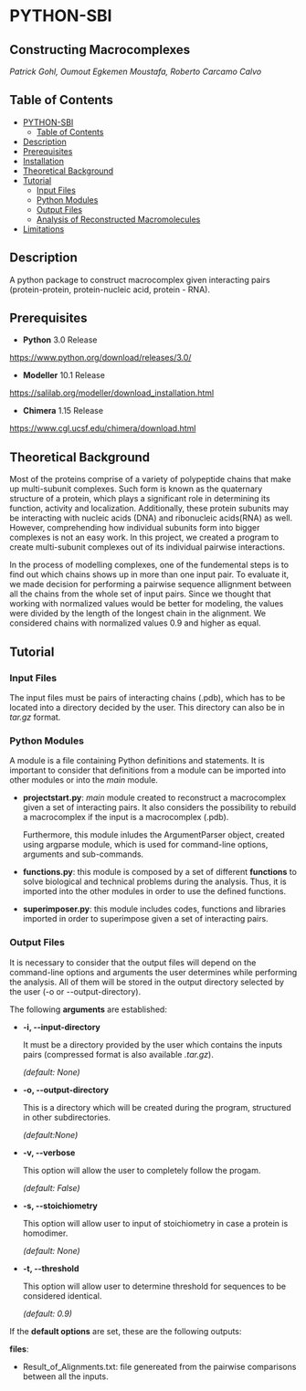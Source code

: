 # PYTHON-SBI
## Constructing Macrocomplexes

*Patrick Gohl, Oumout Egkemen Moustafa, Roberto Carcamo Calvo*

## **Table of Contents**

<!-- TOC depthFrom:1 depthTo:6 withLinks:1 updateOnSave:1 orderedList:0 -->
- [PYTHON-SBI](#python-sbi)
  - [Table of Contents](#Table-of-Contents)
- [Description](#Description)
- [Prerequisites](#Prerequisites)
- [Installation](#Installation)
- [Theoretical Background](#Theoretical-Background)
- [Tutorial](#Tutorial)
  - [Input Files](#Input-Files)
  - [Python Modules](#Python-Modules)
  - [Output Files](#Output-Files)
  - [Analysis of Reconstructed Macromolecules](#Analysis-of-Reconstructed-Macromolecules)
- [Limitations](#Limitations) 
  
<!-- /TOC -->


## Description

A python package to construct macrocomplex given interacting pairs (protein-protein, protein-nucleic acid, protein - RNA).

## Prerequisites

* <b>Python</b> 3.0 Release

https://www.python.org/download/releases/3.0/

* <b>Modeller</b> 10.1 Release

https://salilab.org/modeller/download_installation.html

* <b>Chimera</b> 1.15 Release

https://www.cgl.ucsf.edu/chimera/download.html

## Theoretical Background

Most of the proteins comprise of a variety of polypeptide chains that make up multi-subunit complexes. Such form is known as the quaternary structure of a protein, which plays a significant role in determining its function, activity and localization. Additionally, these protein subunits may be interacting with nucleic acids (DNA) and ribonucleic acids(RNA) as well. However, comprehending how individual subunits form into bigger complexes is not an easy work. In this project, we created a program to create multi-subunit complexes out of its individual pairwise interactions.

In the process of modelling complexes, one of the fundemental steps is to find out which chains shows up in more than one input pair. To evaluate it, we made decision for performing a pairwise sequence allignment between all the chains from the whole set of input pairs. Since we thought that working with normalized values would be better for modeling, the values were divided by the length of the longest chain in the alignment. We considered chains with normalized values 0.9 and higher as equal.


## Tutorial
### Input Files

The input files must be pairs of interacting chains (.pdb), which has to be located into a directory decided by the user. This directory can also be in <i>tar.gz</i> format.

### Python Modules

A module is a file containing Python definitions and statements. It is important to consider that definitions from a module can be imported into other modules or into the <i>main</i> module.

* <b>projectstart.py</b>: <i>main</i> module created to reconstruct a macrocomplex given a set of interacting pairs. It also considers the possibility to rebuild a macrocomplex if the input is a macrocomplex (.pdb). 

  Furthermore, this module inludes the ArgumentParser object, created using argparse module, which is used for command-line options, arguments and sub-commands.
  
* <b>functions.py</b>: this module is composed by a set of different <b>functions</b> to solve biological and technical problems during the analysis. Thus, it is imported into the other modules in order to use the defined functions.  

* <b>superimposer.py</b>: this module includes codes, functions and libraries imported in order to superimpose given a set of interacting pairs.

### Output Files

It is necessary to consider that the output files will depend on the command-line options and arguments the user determines while performing the analysis. All of them will be stored in the output directory selected by the user (-o or --output-directory).

The following <b>arguments</b> are established:

* <b> -i, --input-directory  </b>
  
  It must be a directory provided by the user which contains the inputs pairs (compressed format is also available <i>.tar.gz</i>).

   <i>(default: None)</i>
 
* <b> -o, --output-directory</b>
 
  This is a directory which will be created during the program, structured in other subdirectories. 
  
  <i>(default:None)</i>
  
* <b> -v, --verbose</b>

  This option will allow the user to completely follow the progam. 

  <i>(default: False)</i>
    
* <b> -s, --stoichiometry</b>

  This option will allow user to input of stoichiometry in case a protein is homodimer. 

  <i>(default: None)</i>  
  
* <b> -t, --threshold</b>

  This option will allow user to determine threshold for sequences to be considered identical. 

  <i>(default: 0.9)</i>  


If the <b>default options</b> are set, these are the following outputs:

<b>files</b>: 

 - Result_of_Alignments.txt: file genereated from the pairwise comparisons between all the inputs.



